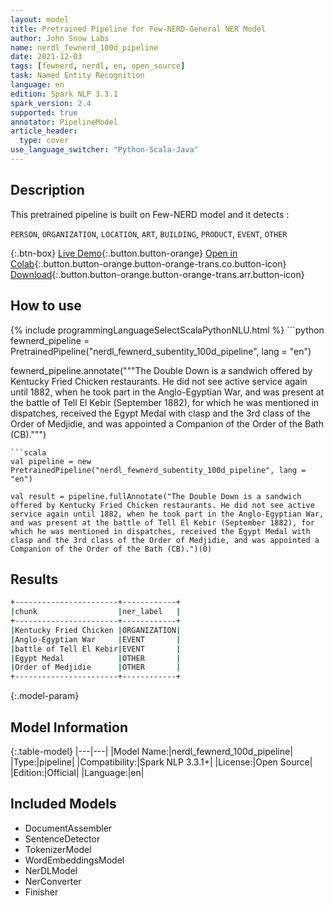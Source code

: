 ```yaml
---
layout: model
title: Pretrained Pipeline for Few-NERD-General NER Model
author: John Snow Labs
name: nerdl_fewnerd_100d_pipeline
date: 2021-12-03
tags: [fewnerd, nerdl, en, open_source]
task: Named Entity Recognition
language: en
edition: Spark NLP 3.3.1
spark_version: 2.4
supported: true
annotator: PipelineModel
article_header:
  type: cover
use_language_switcher: "Python-Scala-Java"
---
```


## Description

This pretrained pipeline is built on Few-NERD model and it detects :

`PERSON`, `ORGANIZATION`, `LOCATION`, `ART`, `BUILDING`, `PRODUCT`, `EVENT`, `OTHER`

{:.btn-box}
[Live Demo](https://demo.johnsnowlabs.com/public/NER_FEW_NERD/){:.button.button-orange}
[Open in Colab](https://colab.research.google.com/github/JohnSnowLabs/spark-nlp-workshop/blob/master/tutorials/streamlit_notebooks/NER_FewNERD.ipynb){:.button.button-orange.button-orange-trans.co.button-icon}
[Download](https://s3.amazonaws.com/auxdata.johnsnowlabs.com/public/models/nerdl_fewnerd_100d_pipeline_en_3.3.1_2.4_1638523061152.zip){:.button.button-orange.button-orange-trans.arr.button-icon}

## How to use



<div class="tabs-box" markdown="1">
{% include programmingLanguageSelectScalaPythonNLU.html %}
```python
fewnerd_pipeline = PretrainedPipeline("nerdl_fewnerd_subentity_100d_pipeline", lang = "en")

fewnerd_pipeline.annotate("""The Double Down is a sandwich offered by Kentucky Fried Chicken restaurants. He did not see active service again until 1882, when he took part in the Anglo-Egyptian War, and was present at the battle of Tell El Kebir (September 1882), for which he was mentioned in dispatches, received the Egypt Medal with clasp and the 3rd class of the Order of Medjidie, and was appointed a Companion of the Order of the Bath (CB).""")
```
```scala
val pipeline = new PretrainedPipeline("nerdl_fewnerd_subentity_100d_pipeline", lang = "en")

val result = pipeline.fullAnnotate("The Double Down is a sandwich offered by Kentucky Fried Chicken restaurants. He did not see active service again until 1882, when he took part in the Anglo-Egyptian War, and was present at the battle of Tell El Kebir (September 1882), for which he was mentioned in dispatches, received the Egypt Medal with clasp and the 3rd class of the Order of Medjidie, and was appointed a Companion of the Order of the Bath (CB).")(0)
```
</div>

## Results

```bash
+-----------------------+------------+
|chunk                  |ner_label   |
+-----------------------+------------+
|Kentucky Fried Chicken |ORGANIZATION|
|Anglo-Egyptian War     |EVENT       |
|battle of Tell El Kebir|EVENT       |
|Egypt Medal            |OTHER       |
|Order of Medjidie      |OTHER       |
+-----------------------+------------+
```

{:.model-param}
## Model Information

{:.table-model}
|---|---|
|Model Name:|nerdl_fewnerd_100d_pipeline|
|Type:|pipeline|
|Compatibility:|Spark NLP 3.3.1+|
|License:|Open Source|
|Edition:|Official|
|Language:|en|

## Included Models

- DocumentAssembler
- SentenceDetector
- TokenizerModel
- WordEmbeddingsModel
- NerDLModel
- NerConverter
- Finisher
